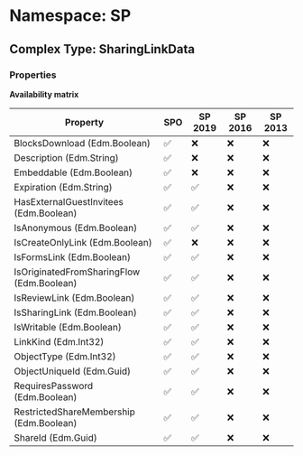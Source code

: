 # Namespace: SP

## Complex Type: SharingLinkData

### Properties

**Availability matrix**

Property | SPO | SP 2019 | SP 2016 | SP 2013
----------|-----|---------|---------|--------
BlocksDownload (Edm.Boolean) | ✅ | ❌ | ❌ | ❌
Description (Edm.String) | ✅ | ❌ | ❌ | ❌
Embeddable (Edm.Boolean) | ✅ | ❌ | ❌ | ❌
Expiration (Edm.String) | ✅ | ✅ | ❌ | ❌
HasExternalGuestInvitees (Edm.Boolean) | ✅ | ✅ | ❌ | ❌
IsAnonymous (Edm.Boolean) | ✅ | ✅ | ❌ | ❌
IsCreateOnlyLink (Edm.Boolean) | ✅ | ❌ | ❌ | ❌
IsFormsLink (Edm.Boolean) | ✅ | ✅ | ❌ | ❌
IsOriginatedFromSharingFlow (Edm.Boolean) | ✅ | ✅ | ❌ | ❌
IsReviewLink (Edm.Boolean) | ✅ | ✅ | ❌ | ❌
IsSharingLink (Edm.Boolean) | ✅ | ✅ | ❌ | ❌
IsWritable (Edm.Boolean) | ✅ | ✅ | ❌ | ❌
LinkKind (Edm.Int32) | ✅ | ✅ | ❌ | ❌
ObjectType (Edm.Int32) | ✅ | ✅ | ❌ | ❌
ObjectUniqueId (Edm.Guid) | ✅ | ✅ | ❌ | ❌
RequiresPassword (Edm.Boolean) | ✅ | ✅ | ❌ | ❌
RestrictedShareMembership (Edm.Boolean) | ✅ | ✅ | ❌ | ❌
ShareId (Edm.Guid) | ✅ | ✅ | ❌ | ❌
